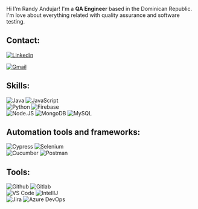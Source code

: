 

Hi I'm Randy Andujar! I'm a **QA Engineer** based in the Dominican Republic. I'm love about everything related with quality assurance and software testing. 
<br>

## Contact:

[![Linkedin](https://img.shields.io/badge/-Randy%20Andujar-4F97FF?style=for-the-badge&logo=Linkedin&logoColor=white&labelColor=101010)](https://www.linkedin.com/in/randy-andujar-4948639b/)

[![Gmail](https://img.shields.io/badge/-randujar.11@gmail.com-c14438?style=for-the-badge&logo=Gmail&logoColor=white&labelColor=101010)](mailto:randujar.11@gmail.com)


## Skills:

![Java](https://img.shields.io/badge/Java-007396?style=for-the-badge&logo=java&logoColor=white&labelColor=101010)
![JavaScript](https://img.shields.io/badge/JavaScript-F7DF1E?style=for-the-badge&logo=javascript&logoColor=white&labelColor=101010)</br>
![Python](https://img.shields.io/badge/Python-007395?style=for-the-badge&logo=python&logoColor=white&labelColor=101010)
![Firebase](https://img.shields.io/badge/Firebase-FFCA28?style=for-the-badge&logo=firebase&logoColor=white&labelColor=101010)</br>
![Node.JS](https://img.shields.io/badge/Node.JS-339933?style=for-the-badge&logo=node.js&logoColor=white&labelColor=101010)
![MongoDB](https://img.shields.io/badge/MongoDB-47A248?style=for-the-badge&logo=mongodb&logoColor=white&labelColor=101010)
![MySQL](https://img.shields.io/badge/MySQL-4479A1?style=for-the-badge&logo=mysql&logoColor=white&labelColor=111111)
</br>


## Automation tools and frameworks:

![Cypress](https://img.shields.io/badge/Cypress-4479A1?style=for-the-badge&logo=Cypress&logoColor=white&labelColor=101010)
![Selenium](https://img.shields.io/badge/Selenium-339933?style=for-the-badge&logo=Selenium&logoColor=white&labelColor=101010)</br>
![Cucumber](https://img.shields.io/badge/Cucumber-339933?style=for-the-badge&logo=Cucumber&logoColor=white&labelColor=101010)
![Postman](https://img.shields.io/badge/Postman-orange?style=for-the-badge&logo=Postman&logoColor=white&labelColor=101010)


## Tools:

![Github](https://img.shields.io/badge/Github-000025?style=for-the-badge&logo=Github&logoColor=white&labelColor=101010)
![Gitlab](https://img.shields.io/badge/Gitlab-orange?style=for-the-badge&logo=Gitlab&logoColor=white&labelColor=101010)</br>
![VS Code](https://img.shields.io/badge/VS%20Code-purple?style=for-the-badge&logo=Visual%20Studio%20Code&logoColor=white&labelColor=101010)
![IntellIJ](https://img.shields.io/badge/IntellIJe-4F97FF?style=for-the-badge&logo=intellij%20idea&logoColor=white&labelColor=101010)</br>
![Jira](https://img.shields.io/badge/Jira-D1D3CC?style=for-the-badge&logo=Jira&logoColor=white&labelColor=101010)
![Azure DevOps](https://img.shields.io/badge/Azure%20DevOps-2898E8?style=for-the-badge&logo=Azure-DevOps&logoColor=white&labelColor=101010)


<!--
**randujar11/randujar11** is a ✨ _special_ ✨ repository because its `README.md` (this file) appears on your GitHub profile.

Here are some ideas to get you started:

- 🔭 I’m currently working on ...
- 🌱 I’m currently learning ...
- 👯 I’m looking to collaborate on ...
- 🤔 I’m looking for help with ...
- 💬 Ask me about ...
- 📫 How to reach me: ...
- 😄 Pronouns: ...
- ⚡ Fun fact: ...
-->

